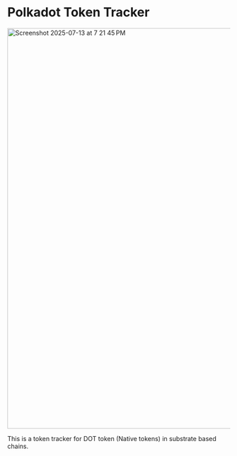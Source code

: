 # Polkadot Token Tracker

<img width="1470" height="905" alt="Screenshot 2025-07-13 at 7 21 45 PM" src="https://github.com/user-attachments/assets/c26cafe4-1af6-41bb-a9eb-3e76e8883617" />

This is a token tracker for DOT token (Native tokens) in substrate based chains.

